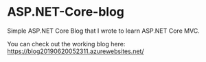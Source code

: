 # ASP.NET-Core-blog
Simple ASP.NET Core Blog that I wrote to learn ASP.NET Core MVC.

You can check out the working blog  here: https://blog20190620052311.azurewebsites.net/

